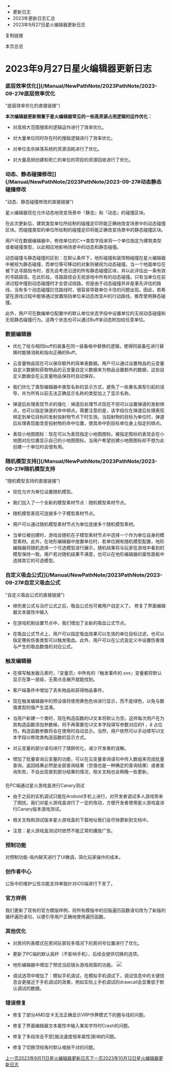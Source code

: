   * [](/)
  * 更新日志
  * 2023年更新日志汇总
  * 2023年9月27日星火编辑器更新日志

复制链接

本页总览

# 2023年9月27日星火编辑器更新日志

### 底层效率优化[​](/Manual/NewPathNote/2023PathNote/2023-09-27#底层效率优化
"底层效率优化的直接链接")

**本次编辑器更新侧重于星火编辑器常见的一些高资源占用逻辑的运作优化：**

  * 对高频大范围搜索的逻辑运作进行了效率优化。

  * 对大量单位同时存在时的搜敌逻辑进行了效率优化。

  * 对单位击杀掉落系统的资源消耗进行了优化。

  * 对大量高频创建和死亡的单位的项目的资源回收进行了优化。

### 动态、静态碰撞修改[​](/Manual/NewPathNote/2023PathNote/2023-09-27#动态静态碰撞修改
"动态、静态碰撞修改的直接链接")

星火编辑器现在允许动态地改变场景中『静态』和『动态』的碰撞区块。

在此次更新后，建筑类型单位所绘制的碰撞足印将能正确地改变场景中的动态碰撞区块。而碰撞类型的单位所绘制的碰撞足印将能正确改变场景中的静态碰撞区块。

用户可在数据编辑器中，修改单位的C++类型字段来将一个单位指定为建筑类型或者碰撞类型，以此相应地影响场景中的动态和静态碰撞。

动态碰撞与静态碰撞的区别：在默认条件下，地形碰撞和装饰物碰撞在星火编辑器中被视为静态碰撞，而单位等可移动的对象则被视为动态碰撞。当一个地面单位在被下达寻路指令时，首先会考虑沿途的所有静态碰撞区块，并以此评估出一条有效的寻路路径。在此阶段，寻路路径会无视游戏中所有的动态碰撞。只有当单位在前进过程中撞到动态碰撞时才会尝试绕路。但是由于动态碰撞并非是事先评估的路线，当有多个动态碰撞拦住路线时，很容易导致单位卡住的问题出现。因此，若希望在游戏过程中能够通过放置阻挡单位来动态改变AI的行动路线，推荐使用静态碰撞。

此外，用户可在数编单位配置中的默认单位状态字段中设置单位的无视动态碰撞和无视静态碰撞行为。这两个状态也可以通过Buff来动态附加给任意单位。

### 数据编辑器[​](/Manual/NewPathNote/2023PathNote/2023-09-27#数据编辑器 "数据编辑器的直接链接")

  * 优化了给与相同buff的装备在同一装备格中替换的逻辑，使得同装备在进行替换时能够消耗和指向正确的Buff。

  * 云变量物品现在可以保存额外的简单表数据。用户可以通过设置物品的云变量自定义数据和获取物品的云变量自定义数据来为物品设置额外的数据，这些自定义数据会在云变量物品保存时自动保存。

  * 我们优化了类型编辑器中类型名称的显示方式，避免了一些重名类型引起的误导，并为所有以前无法正确显示名称的类型加上了显示名称。

  * 弹道后处理表现节点的强化：弹道后处理节点现在不但可以设置弹道的发射绑点，也可以指定弹道的命中绑点。需要注意的是，该字段仅在弹道后处理表现绑定到单位目标的发射投射物节点下时生效。当投射物的目标为单位时，弹道后处理表现能改变投射物的命中位置，使其命中到目标单位身上指定的绑点。

  * 表现小地图图标：现在可以为表现指定小地图图标。被指定图标的表现会在小地图对应位置显示自己的小地图图标。当用户希望创建小地图图标却不想为此创建一个单位时会很有用。

### 随机模型支持[​](/Manual/NewPathNote/2023PathNote/2023-09-27#随机模型支持
"随机模型支持的直接链接")

  * 现在允许为单位设置随机模型。

  * 我们加入了一个全新的模型素材节点：随机模型素材节点。

  * 随机模型表现可连接多个子模型素材节点。

  * 用户可以通过随机模型素材节点为单位连接多个随机模型素材。

  * 当单位被创建时，游戏会随机在子模型素材节点中选择一个作为单位自身的模型素材。此外，在地形编辑器中放置单位时，若单位拥有随机模型配置，地形编辑器将随机选择一个可选模型进行展示，随机结果将与玩家在游戏中看到的模型保持一致。用户若对随机结果不满意，也可以在地形编辑器的属性面板中选择其它的可选模型。

### 自定义吸血公式[​](/Manual/NewPathNote/2023PathNote/2023-09-27#自定义吸血公式
"自定义吸血公式的直接链接")

  * 继伤害公式与治疗公式之后，吸血公式也可被用户自定义了。 修复了界面编辑器文本属性中输入

  * 在游戏机制设置节点中，我们增加了全新的吸血公式节点。

  * 在吸血公式节点上，用户可以指定吸血效果可以生效的单位目标过滤，也可以指定哪些伤害类型可以触发吸血。此外，用户可以在公式自定义中设置伤害值与产生的吸血数值的对应公式。

### 触发编辑器[​](/Manual/NewPathNote/2023PathNote/2023-09-27#触发编辑器 "触发编辑器的直接链接")

  * 在填写触发器元素时，『变量页』中所有的『触发事件的.xxx』变量都将默认显示在第一层级，无需点击展开就能找到。

  * 客户端事件中增加了丢失物品和获得物品事件。

  * 现在触发编辑器中的预设值将使用黄色色块进行显示，而不是绿色，以免与数值类型的值产生混淆。

  * 当用户新建一个类时，现在构造函数的UI文本将默认为空。这样每次用户在为其构造函数添加参数候，将不再需要在UI文本字段填写参数对应的~~1~~ ，~~2~~ 占位符。构造函数参数将会在使用时自动显示。当然，用户依然可以手动填写UI文本字段以修改类构造函数的显示方式。

  * 对云变量的部分语句进行了措辞优化，减少开发者的误解。

  * 增加了批量查询云变量的功能，可以在云变量查询语句中传入数组来完成批量查询，返回结果必然是全部查询结果（空值也是一种确定的查询结果）或者查询失败，不会出现查到部分结果的情况，相关文档也会稍晚一些更新。

###
在PC端通过星火游戏盒进行Canary测试[​](/Manual/NewPathNote/2023PathNote/2023-09-27#在pc端通过星火游戏盒进行canary测试
"在PC端通过星火游戏盒进行Canary测试的直接链接")

  * 由于之前的实机调试只能在Android手机上进行，对开发者调试多人游戏带来了困扰。我们对星火游戏盒进行了一定的改动，方便开发者使用星火游戏盒进行Canary版本游戏测试。

  * 相关文档和测试版本星火游戏盒的下载地址我们会尽快更新到文档中。

  * 注意：星火游戏盒测试时依然不能正常的播放广告。

### 预制功能[​](/Manual/NewPathNote/2023PathNote/2023-09-27#预制功能 "预制功能的直接链接")

对预制功能-局内聊天进行了UI微调，简化玩家操作的成本。

### 创作者中心[​](/Manual/NewPathNote/2023PathNote/2023-09-27#创作者中心 "创作者中心的直接链接")

公告中的维护公告功能支持单独针对iOS端进行下发了。

### 官方样例[​](/Manual/NewPathNote/2023PathNote/2023-09-27#官方样例 "官方样例的直接链接")

我们更新了现有的官方模版样例，将所有模版中的旧版遍历函数语句改为了新版的循环遍历语句，以便引导用户正确地使用遍历函数。

### 其他优化[​](/Manual/NewPathNote/2023PathNote/2023-09-27#其他优化 "其他优化的直接链接")

  * 对房间列表模式在房间玩家较多情况下的房间号位置进行了优化。

  * 更新了PC端的默认摇杆（不影响手机），后续会提供切换的选项。

  * 地形编辑器中增加了预览当前镜头游戏视窗的功能。 ![](https://doc.sce.xd.com/assets/images/镜头游戏视窗-8088c440f9a2b5eb99a7fe05f5db88ef.webp)

  * 调试选项中增加了：模拟手机调试，在模拟手机调试下，调试信息中的关键信息会更接近于手机调试的效果，例如实际上手机调试的drawcall会显著低于默认调试的数据。

### 错误修复[​](/Manual/NewPathNote/2023PathNote/2023-09-27#错误修复 "错误修复的直接链接")

  * 修复了部分AMD显卡无法正确显示VRP作弊模式下的圈与线的问题。

  * 修复了界面编辑器文本属性中输入某些字符时Crash的问题。

  * 修复了多段攻击不受[施法速度倍率属性]影响的问题。

  * 修复了切换顶视角时默认缩放不对的问题。

[上一页2023年9月11日星火编辑器更新日志](/Manual/NewPathNote/2023PathNote/2023-09-11)[下一页2023年10月12日星火编辑器更新日志](/Manual/NewPathNote/2023PathNote/2023-10-12)


